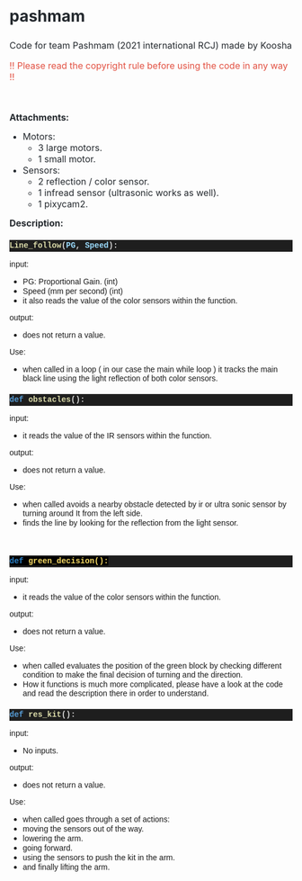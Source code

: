 <h1 style='box-sizing: border-box; margin-right: 0px; margin-bottom: 16px; margin-left: 0px; line-height: 1.25; padding-bottom: 0.3em; border-bottom: 1px solid var(--color-border-secondary); caret-color: rgb(36, 41, 46); color: rgb(36, 41, 46); font-family: -apple-system, BlinkMacSystemFont, "Segoe UI", Helvetica, Arial, sans-serif, "Apple Color Emoji", "Segoe UI Emoji"; margin-top: 0px !important;'>pashmam</h1>
<p style='font-size: 16px; box-sizing: border-box; margin-top: 0px; margin-bottom: 16px; caret-color: rgb(36, 41, 46); color: rgb(36, 41, 46); font-family: -apple-system, BlinkMacSystemFont, "Segoe UI", Helvetica, Arial, sans-serif, "Apple Color Emoji", "Segoe UI Emoji";'>Code for team Pashmam (2021 international RCJ) made by Koosha</p>
<p style='font-size: 16px; box-sizing: border-box; margin-top: 0px; margin-bottom: 16px; caret-color: rgb(36, 41, 46); color: rgb(36, 41, 46); font-family: -apple-system, BlinkMacSystemFont, "Segoe UI", Helvetica, Arial, sans-serif, "Apple Color Emoji", "Segoe UI Emoji";'><span style="color: rgb(226, 80, 65);">!! Please read the copyright rule before using the code in any way !!</span></p>
<p style='font-size: 16px; box-sizing: border-box; margin-top: 0px; margin-bottom: 16px; caret-color: rgb(36, 41, 46); color: rgb(36, 41, 46); font-family: -apple-system, BlinkMacSystemFont, "Segoe UI", Helvetica, Arial, sans-serif, "Apple Color Emoji", "Segoe UI Emoji";'><br></p>
<h2 style='font-size: 16px; box-sizing: border-box; margin-top: 0px; caret-color: rgb(36, 41, 46); color: rgb(36, 41, 46); font-family: -apple-system, BlinkMacSystemFont, "Segoe UI", Helvetica, Arial, sans-serif, "Apple Color Emoji", "Segoe UI Emoji"; margin-bottom: 0px !important;'>Attachments:</h2>
<ul>
    <li style='font-size: 16px; box-sizing: border-box; margin-top: 0px; caret-color: rgb(36, 41, 46); color: rgb(36, 41, 46); font-family: -apple-system, BlinkMacSystemFont, "Segoe UI", Helvetica, Arial, sans-serif, "Apple Color Emoji", "Segoe UI Emoji"; margin-bottom: 0px !important;'>Motors:&nbsp;<ul>
            <li style='font-size: 16px; box-sizing: border-box; margin-top: 0px; caret-color: rgb(36, 41, 46); color: rgb(36, 41, 46); font-family: -apple-system, BlinkMacSystemFont, "Segoe UI", Helvetica, Arial, sans-serif, "Apple Color Emoji", "Segoe UI Emoji"; margin-bottom: 0px !important;'>3 large motors.&nbsp;</li>
            <li style='font-size: 16px; box-sizing: border-box; margin-top: 0px; caret-color: rgb(36, 41, 46); color: rgb(36, 41, 46); font-family: -apple-system, BlinkMacSystemFont, "Segoe UI", Helvetica, Arial, sans-serif, "Apple Color Emoji", "Segoe UI Emoji"; margin-bottom: 0px !important;'>1 small motor.&nbsp;</li>
        </ul>
    </li>
    <li style='font-size: 16px; box-sizing: border-box; margin-top: 0px; caret-color: rgb(36, 41, 46); color: rgb(36, 41, 46); font-family: -apple-system, BlinkMacSystemFont, "Segoe UI", Helvetica, Arial, sans-serif, "Apple Color Emoji", "Segoe UI Emoji"; margin-bottom: 0px !important;'>Sensors:&nbsp;<ul>
            <li style='font-size: 16px; box-sizing: border-box; margin-top: 0px; caret-color: rgb(36, 41, 46); color: rgb(36, 41, 46); font-family: -apple-system, BlinkMacSystemFont, "Segoe UI", Helvetica, Arial, sans-serif, "Apple Color Emoji", "Segoe UI Emoji"; margin-bottom: 0px !important;'>2 reflection / color sensor.&nbsp;</li>
            <li style='font-size: 16px; box-sizing: border-box; margin-top: 0px; caret-color: rgb(36, 41, 46); color: rgb(36, 41, 46); font-family: -apple-system, BlinkMacSystemFont, "Segoe UI", Helvetica, Arial, sans-serif, "Apple Color Emoji", "Segoe UI Emoji"; margin-bottom: 0px !important;'>1 infread sensor (ultrasonic works as well).&nbsp;</li>
            <li style='font-size: 16px; box-sizing: border-box; margin-top: 0px; caret-color: rgb(36, 41, 46); color: rgb(36, 41, 46); font-family: -apple-system, BlinkMacSystemFont, "Segoe UI", Helvetica, Arial, sans-serif, "Apple Color Emoji", "Segoe UI Emoji"; margin-bottom: 0px !important;'>1 pixycam2.</li>
        </ul>
    </li>
</ul>
<h2 style='font-size: 16px; box-sizing: border-box; margin-top: 0px; margin-bottom: 16px; caret-color: rgb(36, 41, 46); color: rgb(36, 41, 46); font-family: -apple-system, BlinkMacSystemFont, "Segoe UI", Helvetica, Arial, sans-serif, "Apple Color Emoji", "Segoe UI Emoji";'>Description:</h2>
<h3 style='color: rgb(212, 212, 212); background-color: rgb(30, 30, 30); font-family: Menlo, Monaco, "Courier New", monospace; font-size: 14px; line-height: 21px; white-space: pre;'><span style="color: rgb(220, 220, 170);">Line_follow</span>(<span style="color: rgb(156, 220, 254);">PG</span>, <span style="color: rgb(156, 220, 254);">Speed</span>):</h3>
<p><span style="font-family: Helvetica;">input:</span></p>
<ul>
    <li><span style="font-family: Helvetica;">PG: Proportional Gain. (int)</span></li>
    <li><span style="font-family: Helvetica;">Speed (mm per second) (int)</span></li>
    <li><span style="font-family: Helvetica;">it also reads the value of the color sensors within the function.</span></li>
</ul>
<p><span style="font-family: Helvetica;">output:</span></p>
<ul>
    <li><span style="font-family: Helvetica;">does not return a value.</span></li>
</ul>
<p><span style="font-family: Helvetica;">Use:</span></p>
<ul>
    <li><span style="font-family: Helvetica;">when called in a loop ( in our case the main while loop ) it tracks the main black line using the light reflection of both color sensors.</span></li>
</ul>
<h3 style='color: rgb(212, 212, 212); background-color: rgb(30, 30, 30); font-family: Menlo, Monaco, "Courier New", monospace; font-size: 14px; line-height: 21px; white-space: pre;'><span style="color: rgb(86, 156, 214);">def</span> <span style="color: rgb(220, 220, 170);">obstacles</span>():</h3>
<p><span style="font-family: Helvetica;">input:</span></p>
<ul>
    <li><span style="font-family: Helvetica;">it reads the value of the IR sensors within the function.</span></li>
</ul>
<p><span style="font-family: Helvetica;">output:</span></p>
<ul>
    <li><span style="font-family: Helvetica;">does not return a value.</span></li>
</ul>
<p><span style="font-family: Helvetica;">Use:</span></p>
<ul>
    <li>
        <font face="Helvetica">when called avoids a nearby obstacle detected by ir or ultra sonic sensor by turning around It from the left side.</font>
    </li>
    <li>
        <font face="Helvetica">finds the line by looking for the reflection from the light sensor.</font>
    </li>
</ul>
<p class="Please set custom CSS styles in Settings"><br></p>
<h3 style='color: rgb(212, 212, 212); background-color: rgb(30, 30, 30); font-family: Menlo, Monaco, "Courier New", monospace; font-size: 14px; line-height: 21px; white-space: pre;'><span style="color: rgb(44, 130, 201); background-color: rgb(0, 0, 0);">def</span><span style="background-color: rgb(0, 0, 0);">&nbsp;<span style="color: rgb(247, 218, 100);">green_decision():</span></span></h3>
<p><span style="font-family: Helvetica;">input:</span></p>
<ul>
    <li><span style="font-family: Helvetica;">it reads the value of the color sensors within the function.</span></li>
</ul>
<p><span style="font-family: Helvetica;">output:</span></p>
<ul>
    <li><span style="font-family: Helvetica;">does not return a value.</span></li>
</ul>
<p><span style="font-family: Helvetica;">Use:</span></p>
<ul>
    <li><span style="font-family: Helvetica;">when called evaluates the position of the green block by checking different condition to make the final decision of turning and the direction.</span></li>
    <li>
        <font face="Helvetica">How it functions is much more complicated, please have a look at the code and read the description there in order to understand.</font>
    </li>
</ul>
<h3 style='color: rgb(212, 212, 212); background-color: rgb(30, 30, 30); font-family: Menlo, Monaco, "Courier New", monospace; font-size: 14px; line-height: 21px; white-space: pre;'><span style="color: rgb(86, 156, 214);">def</span> <span style="color: rgb(220, 220, 170);">res_kit</span>():</h3>
<p><span style="font-family: Helvetica;">input:</span></p>
<ul>
    <li><span style="font-family: Helvetica;">No inputs.</span></li>
</ul>
<p><span style="font-family: Helvetica;">output:</span></p>
<ul>
    <li><span style="font-family: Helvetica;">does not return a value.</span></li>
</ul>
<p><span style="font-family: Helvetica;">Use:</span></p>
<ul>
    <li>
        <font face="Helvetica"><span style="font-family: Helvetica;">when called goes through a set of actions:</span></font>
    </li>
    <li><span style="font-family: Helvetica;">moving the sensors out of the way.</span></li>
    <li><span style="font-family: Helvetica;">
            <font face="Helvetica">lowering the arm.&nbsp;</font>
        </span></li>
    <li><span style="font-family: Helvetica;">going forward.</span></li>
    <li><span style="font-family: Helvetica;">using the sensors to push the kit in the arm.</span></li>
    <li><span style="font-family: Helvetica;">and finally lifting the arm.</span></li>
</ul>
<p><br></p>
